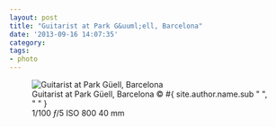 ```yaml
---
layout: post
title: "Guitarist at Park G&uuml;ell, Barcelona"
date: '2013-09-16 14:07:35'
category: 
tags:
- photo
---
```



<div class="markdown-wrapper">
<figure><div class="img" data-picture data-alt="Guitarist at Park G&uuml;ell, Barcelona">
<div data-src="#{ site.img_base_url }images/2013-08-27-Barcelona-97-480w.jpg"></div>
<div data-src="#{ site.img_base_url }images/2013-08-27-Barcelona-97-960w.jpg" data-media="(-webkit-min-device-pixel-ratio: 1.5),(-moz-min-device-pixel-ratio: 1.5),(-o-min-device-pixel-ratio: 3/2)"></div>
<div data-src="#{ site.img_base_url }images/2013-08-27-Barcelona-97-768w.jpg" data-media="(min-width: 480px)"></div>
<div data-src="#{ site.img_base_url }images/2013-08-27-Barcelona-97-1536w.jpg" data-media="(min-width: 480px) and (-webkit-min-device-pixel-ratio: 1.5),(min-width: 480px) and (-moz-min-device-pixel-ratio: 1.5),(min-width: 480px) and (-o-min-device-pixel-ratio: 3/2)"></div>
<div data-src="#{ site.img_base_url }images/2013-08-27-Barcelona-97-900w.jpg" data-media="(min-width: 768px)"></div>
<div data-src="#{ site.img_base_url }images/2013-08-27-Barcelona-97-1800w.jpg" data-media="(min-width: 768px) and (-webkit-min-device-pixel-ratio: 1.5),(min-width: 768px) and (-moz-min-device-pixel-ratio: 1.5),(min-width: 768px) and (-o-min-device-pixel-ratio: 3/2)"></div>
<!-- Fallback content for non-JS browsers. Same img src as the initial, unqualified source element. -->
<noscript>
<img src="#{ site.img_base_url }images/2013-08-27-Barcelona-97-900w.jpg" alt="Guitarist at Park G&uuml;ell, Barcelona">
</noscript>
</div>
<figcaption>Guitarist at Park G&uuml;ell, Barcelona
  <span class="copyright">&copy;&nbsp;#{ site.author.name.sub " ", "&nbsp;" }</span>
</figcaption>
<div class="metadata">
  <i class="icon-camera"></i>
  <span class="speed">1/100</span>
  <span class="aperture"><i>&#402;</i>/5</span>
  <span class="iso">ISO&nbsp;800</span>
  <span class="focal-length">40&nbsp;mm</span>
</div>

</figure>
</div>


